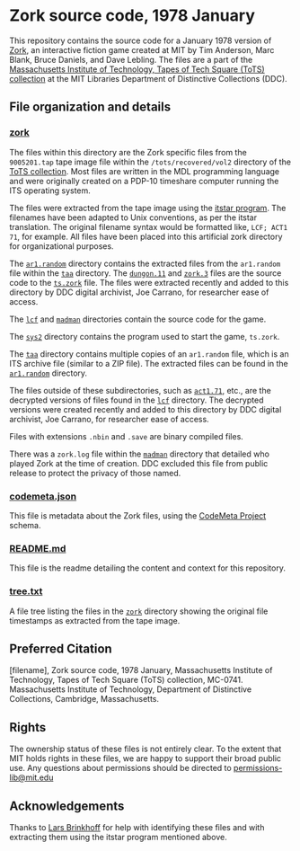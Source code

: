 # Zork source code, 1978 January
This repository contains the source code for a January 1978 version of [Zork](https://en.wikipedia.org/wiki/Zork), an interactive fiction game created at MIT by Tim Anderson, Marc Blank, Bruce Daniels, and Dave Lebling. The files are a part of the [Massachusetts Institute of Technology, Tapes of Tech Square (ToTS) collection](https://archivesspace.mit.edu/repositories/2/resources/1265) at the MIT Libraries Department of Distinctive Collections (DDC).
## File organization and details
### [zork](../main/zork)
The files within this directory are the Zork specific files from the ```9005201.tap``` tape image file within the ```/tots/recovered/vol2``` directory of the [ToTS collection](https://archivesspace.mit.edu/repositories/2/resources/1265). Most files are written in the MDL programming language and were originally created on a PDP-10 timeshare computer running the ITS operating system.

The files were extracted from the tape image using the [itstar program](https://github.com/PDP-10/itstar). The filenames have been adapted to Unix conventions, as per the itstar translation. The original filename syntax would be formatted like, ```LCF; ACT1 71```, for example. All files have been placed into this artificial zork directory for organizational purposes.

The [```ar1.random```](../main/zork/```ar1.random```) directory contains the extracted files from the ```ar1.random``` file within the [```taa```](../main/zork/taa) directory. The [```dungon.11```](../main/zork/ar1.random/dungon.11) and [```zork.3```](../main/zork/ar1.random/zork.3) files are the source code to the [```ts.zork```](../main/zork/sys2/ts.zork) file. The files were extracted recently and added to this directory by DDC digital archivist, Joe Carrano, for researcher ease of access.

The [```lcf```](../main/zork/lcf) and [```madman```](../main/zork/madman) directories contain the source code for the game.

The [```sys2```](../main/zork/sys2) directory contains the program used to start the game, ```ts.zork```.

The [```taa```](../main/zork/taa) directory contains multiple copies of an ```ar1.random``` file, which is an ITS archive file (similar to a ZIP file). The extracted files can be found in the [```ar1.random```](../main/zork/ar1.random) directory.

The files outside of these subdirectories, such as [```act1.71```](../main/zork/act1.71), etc., are the decrypted versions of files found in the [```lcf```](../main/zork/lcf) directory. The decrypted versions were created recently and added to this directory by DDC digital archivist, Joe Carrano, for researcher ease of access.  

Files with extensions ```.nbin``` and ```.save``` are binary compiled files.

There was a ```zork.log``` file within the [```madman```](../main/zork/madman) directory that detailed who played Zork at the time of creation. DDC excluded this file from public release to protect the privacy of those named.

### [codemeta.json](../main/codemeta.json)
This file is metadata about the Zork files, using the [CodeMeta Project](https://codemeta.github.io/) schema.
### [README.md](../main/README.md)
This file is the readme detailing the content and context for this repository.
### [tree.txt](../main/tree.txt)
A file tree listing the files in the [```zork```](../main/zork) directory showing the original file timestamps as extracted from the tape image.

## Preferred Citation
[filename], Zork source code, 1978 January, Massachusetts Institute of Technology, Tapes of Tech Square (ToTS) collection, MC-0741. Massachusetts Institute of Technology, Department of Distinctive Collections, Cambridge, Massachusetts.
## Rights
The ownership status of these files is not entirely clear. To the extent that MIT holds rights in these files, we are happy to support their broad public use.  Any questions about permissions should be directed to [permissions-lib@mit.edu](mailto:permissions-lib@mit.edu)
## Acknowledgements
Thanks to [Lars Brinkhoff](https://github.com/larsbrinkhoff) for help with identifying these files and with extracting them using the itstar program mentioned above.
